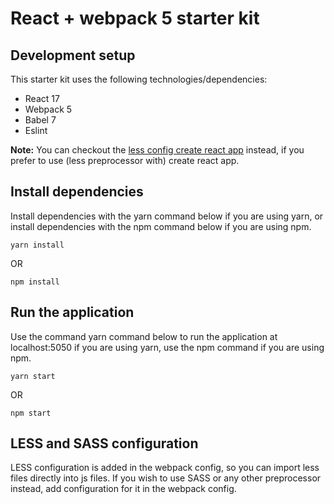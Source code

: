 # React + webpack 5 starter kit

## Development setup
This starter kit uses the following technologies/dependencies:
- React 17
- Webpack 5
- Babel 7
- Eslint

**Note:** You can checkout the [less config create react app](https://github.com/Ifycode/less-config-create-react-app) instead, if you prefer to use (less preprocessor with) create react app.

## Install dependencies

Install dependencies with the yarn command below if you are using yarn, or install dependencies with the npm command below if you are using npm.

````
yarn install
````

OR

````
npm install
````

## Run the application

Use the command yarn command below to run the application at localhost:5050 if you are using yarn, use the npm command if you are using npm.

````
yarn start
````

OR

````
npm start
````

## LESS and SASS configuration
LESS configuration is added in the webpack config, so you can import less files directly into js files. If you wish to use SASS or any other preprocessor instead, add configuration for it in the webpack config.
